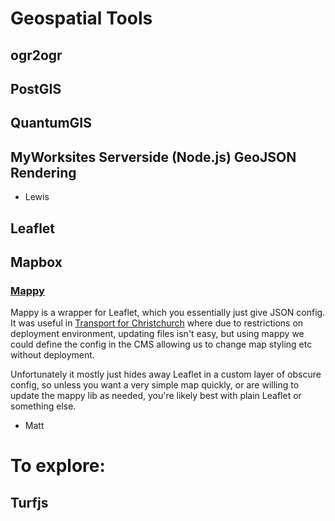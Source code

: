 # Geospatial Tools

## ogr2ogr

## PostGIS

## QuantumGIS

## MyWorksites Serverside (Node.js) GeoJSON Rendering
- Lewis

## Leaflet

## Mapbox

### [Mappy](https://github.com/mediasuitenz/mappy)
Mappy is a wrapper for Leaflet, which you essentially just give JSON config. It was useful in [Transport for Christchurch](https://github.com/mediasuitenz/transport-for-x) where due to restrictions on deployment environment, updating files isn't easy, but using mappy we could define the config in the CMS allowing us to change map styling etc without deployment.

Unfortunately it mostly just hides away Leaflet in a custom layer of obscure config, so unless you want a very simple map quickly, or are willing to update the mappy lib as needed, you're likely best with plain Leaflet or something else.

- Matt

# To explore:

## Turfjs

